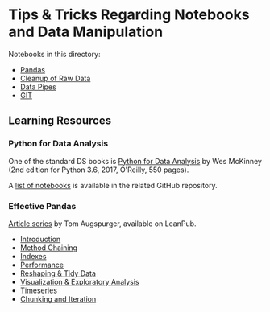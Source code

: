 # Tips & Tricks Regarding Notebooks and Data Manipulation

Notebooks in this directory:

* [Pandas](https://nbviewer.jupyter.org/github/jhermann/jupyter-by-example/blob/master/how-tos/pandas.ipynb)
* [Cleanup of Raw Data](https://nbviewer.jupyter.org/github/jhermann/jupyter-by-example/blob/master/how-tos/cleanup.ipynb)
* [Data Pipes](https://nbviewer.jupyter.org/github/jhermann/jupyter-by-example/blob/master/how-tos/data-pipes.ipynb)
* [GIT](https://nbviewer.jupyter.org/github/jhermann/jupyter-by-example/blob/master/how-tos/git.ipynb)


## Learning Resources

### Python for Data Analysis

One of the standard DS books is [Python for Data Analysis](https://books.google.de/books/about/Python_for_Data_Analysis.html?id=BCc3DwAAQBAJ) by Wes McKinney (2nd edition for Python 3.6, 2017, O'Reilly, 550 pages).

A [list of notebooks](https://github.com/wesm/pydata-book#ipython-notebooks) is available in the related GitHub repository.


### Effective Pandas

[Article series](https://leanpub.com/effective-pandas) by Tom Augspurger, available on LeanPub.

* [Introduction](https://nbviewer.jupyter.org/github/TomAugspurger/effective-pandas/blob/master/modern_1_intro.ipynb)
* [Method Chaining](https://nbviewer.jupyter.org/github/TomAugspurger/effective-pandas/blob/master/modern_2_method_chaining.ipynb)
* [Indexes](https://nbviewer.jupyter.org/github/TomAugspurger/effective-pandas/blob/master/modern_3_indexes.ipynb)
* [Performance](https://nbviewer.jupyter.org/github/TomAugspurger/effective-pandas/blob/master/modern_4_performance.ipynb)
* [Reshaping & Tidy Data](https://nbviewer.jupyter.org/github/TomAugspurger/effective-pandas/blob/master/modern_5_tidy.ipynb)
* [Visualization & Exploratory Analysis](https://nbviewer.jupyter.org/github/TomAugspurger/effective-pandas/blob/master/modern_6_visualization.ipynb)
* [Timeseries](https://nbviewer.jupyter.org/github/TomAugspurger/effective-pandas/blob/master/modern_7_timeseries.ipynb)
* [Chunking and Iteration](https://nbviewer.jupyter.org/github/TomAugspurger/effective-pandas/blob/master/modern_8_out_of_core.ipynb)
